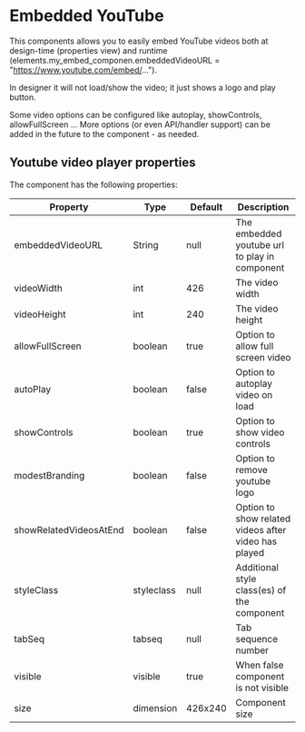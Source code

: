 # Embedded YouTube

This components allows you to easily embed YouTube videos both at design-time (properties view) and runtime (elements.my\_embed\_componen.embeddedVideoURL = "https://www.youtube.com/embed/...").

In designer it will not load/show the video; it just shows a logo and play button.

Some video options can be configured like autoplay, showControls, allowFullScreen ... More options (or even API/handler support) can be added in the future to the component - as needed.

## Youtube video player properties

The component has the following properties:

| Property               | Type       | Default | Description                                          |
| ---------------------- | ---------- | ------- | ---------------------------------------------------- |
| embeddedVideoURL       | String     | null    | The embedded youtube url to play in component        |
| videoWidth             | int        | 426     | The video width                                      |
| videoHeight            | int        | 240     | The video height                                     |
| allowFullScreen        | boolean    | true    | Option to allow full screen video                    |
| autoPlay               | boolean    | false   | Option to autoplay video on load                     |
| showControls           | boolean    | true    | Option to show video controls                        |
| modestBranding         | boolean    | false   | Option to remove youtube logo                        |
| showRelatedVideosAtEnd | boolean    | false   | Option to show related videos after video has played |
| styleClass             | styleclass | null    | Additional style class(es) of the component          |
| tabSeq                 | tabseq     | null    | Tab sequence number                                  |
| visible                | visible    | true    | When false component is not visible                  |
| size                   | dimension  | 426x240 | Component size                                       |
